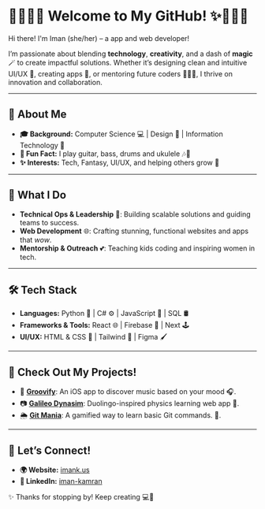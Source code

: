 # 👩🏽‍💻✨ Welcome to My GitHub! ✨👩🏽‍💻

Hi there! I'm Iman (she/her) – a app and web developer!  

I’m passionate about blending **technology**, **creativity**, and a dash of **magic** 🪄 to create impactful solutions. Whether it’s designing clean and intuitive UI/UX 🎨, creating apps 📱, or mentoring future coders 👩🏽‍🏫, I thrive on innovation and collaboration.  

---

## 🌟 **About Me**  
- **🎓 Background:** Computer Science 💻 | Design 🎀 | Information Technology 📡  
- **🎸 Fun Fact:** I play guitar, bass, drums and ukulele 🎶🎸  
- **✨ Interests:** Tech, Fantasy, UI/UX, and helping others grow 🌱  

---

## 💼 **What I Do**  
- **Technical Ops & Leadership** 🧩: Building scalable solutions and guiding teams to success.  
- **Web Development** 🌐: Crafting stunning, functional websites and apps that *wow*.  
- **Mentorship & Outreach** 💕: Teaching kids coding and inspiring women in tech.  

---

## 🛠️ **Tech Stack**  
- **Languages:** Python 🐍 | C# ⚙️ | JavaScript 🌟 | SQL 🛢️  
- **Frameworks & Tools:** React 🌐 | Firebase 📂 | Next 🕹️  
- **UI/UX:** HTML & CSS 🌸 | Tailwind 🌈 | Figma 🖌️  

---

## 📌 **Check Out My Projects!**  
- 🎵 **[Groovify](https://github.com/Adolfo-David-Romero/Groovify)**: An iOS app to discover music based on your mood 🎧.  
- 📷 **[Galileo Dynasim](https://devpost.com/software/galileo-dynasim)**: Duolingo-inspired physics learning web app 🧮.  
- 🌦️ **[Git Mania](https://devpost.com/software/gitmania)**: A gamified way to learn basic Git commands. 🤖.  

---

## 🌻 **Let’s Connect!**  
- **🌍 Website:** [imank.us](https://www.imank.us)  
- **💼 LinkedIn:** [iman-kamran](https://www.linkedin.com/in/iman-kamran/)  

✨ Thanks for stopping by! Keep creating 💻💖
